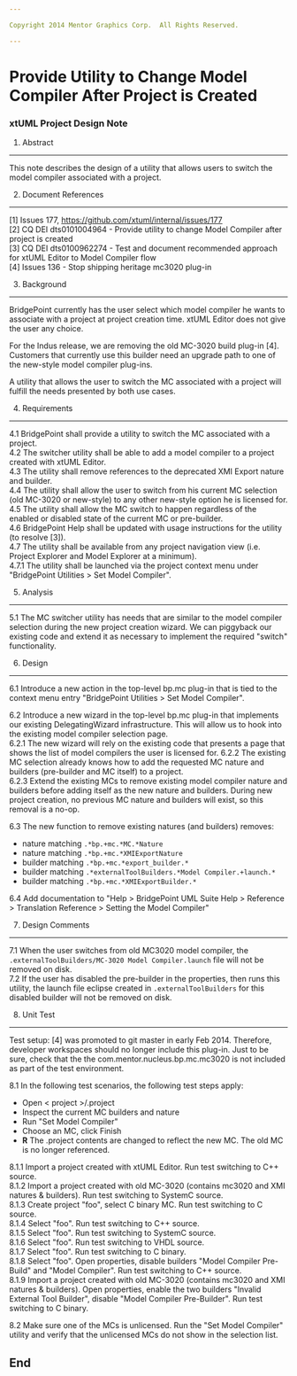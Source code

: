 ```yaml
---

Copyright 2014 Mentor Graphics Corp.  All Rights Reserved.

---
```


#  Provide Utility to Change Model Compiler After Project is Created
### xtUML Project Design Note


1. Abstract
-----------
This note describes the design of a utility that allows users to switch the model 
compiler associated with a project.  

2. Document References
----------------------
[1] Issues 177, https://github.com/xtuml/internal/issues/177    
[2] CQ DEI dts0101004964 - Provide utility to change Model Compiler after project is created   
[3] CQ DEI dts0100962274 - Test and document recommended approach for xtUML Editor to Model Compiler flow  
[4] Issues 136 - Stop shipping heritage mc3020 plug-in  

3. Background
-------------
BridgePoint currently has the user select which model compiler he wants to associate
with a project at project creation time.  xtUML Editor does not give the user any 
choice.  

For the Indus release, we are removing the old MC-3020 build plug-in [4].  Customers
that currently use this builder need an upgrade path to one of the new-style model
compiler plug-ins.  

A utility that allows the user to switch the MC associated with a project will fulfill
the needs presented by both use cases.  
 
4. Requirements
---------------
4.1  BridgePoint shall provide a utility to switch the MC associated with a project.  
4.2  The switcher utility shall be able to add a model compiler to a project created
  with xtUML Editor.  
4.3  The utility shall remove references to the deprecated XMI Export nature and builder.  
4.4  The utility shall allow the user to switch from his current MC selection (old MC-3020
  or new-style) to any other new-style option he is licensed for.  
4.5  The utility shall allow the MC switch to happen regardless of the enabled or 
  disabled state of the current MC or pre-builder.  
4.6  BridgePoint Help shall be updated with usage instructions for the utility (to resolve [3]).  
4.7  The utility shall be available from any project navigation view (i.e. Project 
  Explorer and Model Explorer at a minimum).  
4.7.1  The utility shall be launched via the project context menu under 
  "BridgePoint Utilities > Set Model Compiler".  
  
5. Analysis
-----------
5.1  The MC switcher utility has needs that are similar to the model compiler
  selection during the new project creation wizard.  We can piggyback our 
  existing code and extend it as necessary to implement the required "switch"
  functionality.  
  
6. Design
---------
6.1  Introduce a new action in the top-level bp.mc plug-in that is tied to the 
  context menu entry "BridgePoint Utilities > Set Model Compiler".  
  
6.2  Introduce a new wizard in the top-level bp.mc plug-in that implements our 
  existing DelegatingWizard infrastructure.  This will allow us to hook into the 
  existing model compiler selection page.  
6.2.1  The new wizard will rely on the existing code that presents a page that 
  shows the list of model compilers the user is licensed for.
6.2.2  The existing MC selection already knows how to add the requested MC 
  nature and builders (pre-builder and MC itself) to a project.  
6.2.3  Extend the existing MCs to remove existing model compiler nature and 
  builders before adding itself as the new nature and builders.  During new
  project creation, no previous MC nature and builders will exist, so this removal 
  is a no-op.  
  
6.3  The new function to remove existing natures (and builders) removes:  
  - nature matching ```.*bp.+mc.*MC.*Nature```  
  - nature matching ```.*bp.+mc.*XMIExportNature```  
  - builder matching ```.*bp.+mc.*export_builder.*```  
  - builder matching ```.*externalToolBuilders.*Model Compiler.+launch.*```  
  - builder matching ```.*bp.+mc.*XMIExportBuilder.*```  
    
6.4  Add documentation to "Help > BridgePoint UML Suite Help > Reference > Translation Reference > Setting the Model Compiler"  

7. Design Comments
------------------
7.1  When the user switches from old MC3020 model compiler, the ```.externalToolBuilders/MC-3020 Model Compiler.launch```
  file will not be removed on disk.  
7.2  If the user has disabled the pre-builder in the properties, then runs this utility, the
  launch file eclipse created in ```.externalToolBuilders``` for this disabled builder will
  not be removed on disk.  
  
8. Unit Test
------------
Test setup:  [4] was promoted to git master in early Feb 2014.  Therefore, developer
workspaces should no longer include this plug-in.  Just to be sure, check that the 
the com.mentor.nucleus.bp.mc.mc3020 is not included as part of the test environment.  

8.1  In the following test scenarios, the following test steps apply:
  - Open < project >/.project
  - Inspect the current MC builders and nature
  - Run "Set Model Compiler"
  - Choose an MC, click Finish
  - __R__ The .project contents are changed to reflect the new MC.  The old MC is no longer referenced.
  
8.1.1  Import a project created with xtUML Editor.  Run test switching to C++ source.  
8.1.2  Import a project created with old MC-3020 (contains mc3020 and XMI natures & builders).  Run test switching to SystemC source.  
8.1.3  Create project "foo", select C binary MC.  Run test switching to C source.  
8.1.4  Select "foo".  Run test switching to C++ source.  
8.1.5  Select "foo".  Run test switching to SystemC source.  
8.1.6  Select "foo".  Run test switching to VHDL source.  
8.1.7  Select "foo".  Run test switching to C binary.  
8.1.8  Select "foo".  Open properties, disable builders "Model Compiler Pre-Build" 
  and "Model Compiler".  Run test switching to C++ source.  
8.1.9  Import a project created with old MC-3020 (contains mc3020 and XMI natures 
  & builders).  Open properties, enable the two builders "Invalid External Tool Builder", 
  disable "Model Compiler Pre-Builder".  Run test switching to C binary.  

8.2  Make sure one of the MCs is unlicensed.  Run the "Set Model Compiler" utility and
  verify that the unlicensed MCs do not show in the selection list.  
  
End
---

